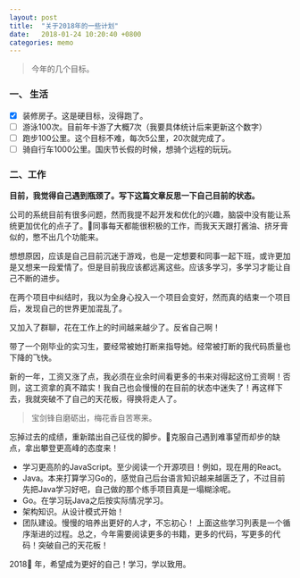```yaml
---
layout: post
title:  "关于2018年的一些计划"
date:   2018-01-24 10:20:40 +0800
categories: memo
---
```


> 今年的几个目标。

### 一、 生活

- [x] 装修房子。这是硬目标，没得跑了。
- [ ] 游泳100次。目前年卡游了大概7次（我要具体统计后来更新这个数字）
- [ ] 跑步100公里。这个目标不难，每次5公里，20次就完成了。
- [ ] 骑自行车1000公里。国庆节长假的时候，想骑个远程的玩玩。

### 二、工作

__目前，我觉得自己遇到瓶颈了。写下这篇文章反思一下自己目前的状态。__

公司的系统目前有很多问题，然而我提不起开发和优化的兴趣，脑袋中没有能让系统更加优化的点子了。同事每天都能很积极的工作，而我天天跟打酱油、挤牙膏似的，憋不出几个功能来。

想想原因，应该是自己目前沉迷于游戏，也是一定想要和同事一起下班，或许更加是又想来一段爱情了。但是目前我应该都远离这些。应该多学习，多学习才能让自己不断的进步。

在两个项目中纠结时，我以为全身心投入一个项目会变好，然而真的结束一个项目后，发现自己的世界更加混乱了。

又加入了群聊，花在工作上的时间越来越少了。反省自己啊！

带了一个刚毕业的实习生，要经常被她打断来指导她。经常被打断的我代码质量也下降的飞快。

新的一年，工资又涨了点，我必须在业余时间看更多的书来对得起这份工资啊！否则，这工资拿的真不踏实！我自己也会慢慢的在目前的状态中迷失了！再这样下去，我就突破不了自己的天花板，得换将走人了。

> 宝剑锋自磨砺出，梅花香自苦寒来。

忘掉过去的成绩，重新踏出自己征伐的脚步。克服自己遇到难事望而却步的缺点，拿出攀登更高峰的态度来！

* 学习更高阶的JavaScript。至少阅读一个开源项目！例如，现在用的React。
* Java。本来打算学习Go的，感觉自己后台语言知识越来越匮乏了，不过目前先把Java学习好吧，自己做的那个练手项目真是一塌糊涂呢。
* Go。在学习玩Java之后按实际情况学习。
* 架构知识。从设计模式开始！
* 团队建设。慢慢的培养出更好的人才，不忘初心！
上面这些学习列表是一个循序渐进的过程。总之，今年需要阅读更多的书籍，更多的代码，写更多的代码！突破自己的天花板！

2018 年，希望成为更好的自己！学习，学以致用。